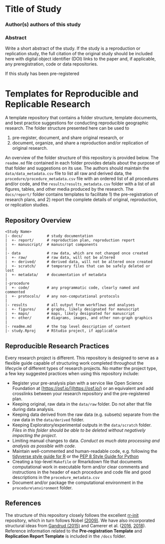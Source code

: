 # Title of Study
### Author(s) authors of this study 
### Abstract

Write a short abstract of the study. If the study is a reproduction or replication study, the full citation of the original study should be included here with digital object identifier (DOI) links to the paper and, if applicable, any preregistration, code or data repositories.

If this study has been pre-registered 

# Templates for Reproducible and Replicable Research
A template repository that contains a folder structure, template documents, and best practice suggestions for conducting reproducible geographic research. The folder structure presented here can be used to

1. pre-register, document, and share original research, or
2. document, organize, and share a reproduction and/or replication of original research.

An overview of the folder structure of this repository is provided below. The `readme.md` file contained in each folder provides details about the purpose of that folder and suggestions on its use. The authors should maintain the `data/data_metadata.csv` file to list all raw and derived data, the `procedure/procedure_metadata.csv` file with an ordered list of all procedures and/or code, and the `results/results_metadata.csv` folder with a list of all figures, tables, and other media produced by the research.
The `docs/report/` folder contains templates to facilitate 1) the pre-registration of research plans, and 2) report the complete details of original, reproduction, or replication studies.

## Repository Overview

    <Study Name>
    |- docs/           # study documentation
    |  +- report/      # reproduction plan, reproduction report
    |  +- manuscript/  # manuscript components
    |
    |- data            # raw data, which are not changed once created
    |  +- raw/         # raw data, will not be altered
    |  +- derived/     # derived data, will not be altered once created
    |  +- scratch/     # temporary files that can be safely deleted or lost
    |  +- metadata/    # documentation of metadata
    |
    |-procedure
    |  +- code/        # any programmatic code, clearly named and commented
    |  +- protocols/   # any non-computational protocols
    |
    |- results         # all output from workflows and analyses
    |  +- figures/     # graphs, likely designated for manuscript
    |  +- maps/        # maps, likely designated for manuscript  
    |  +- other/       # diagrams, images, and other non-graph graphics
    |
    |- readme.md       # the top level description of content
    |- study.Rproj     # RStudio project, if applicable

## Reproducible Research Practices
Every research project is different. This repository is designed to serve as a flexible guide capable of structuring work completed throughout the lifecycle of different types of research projects. No matter the project type, a few key suggested practices when using this repository include:

- Register your pre-analysis plan with a service like Open Science Foundation at [https://osf.io/](https://osf.io/) or an equivalent and add crosslinks between your research repository and the pre-registered plan.
- Keeping original, raw data in the `data/raw` folder. Do not alter that file during data analysis.
- Keeping data derived from the raw data (e.g. subsets) separate from the raw data in the `data/derived` folder.
- Keeping Exploratory/experimental outputs in the `data/scratch` folder. *Files in this folder should be able to be deleted without negatively impacting the project*.  
- Limiting manual changes to data. *Conduct as much data processing and analysis as possible with code*.
- Maintain well-commented and human-readable code, e.g. following the [tidyverse style guide for R](https://style.tidyverse.org/) or the [PEP 8 Style Guide for Python](https://www.python.org/dev/peps/pep-0008/)
- Creating a top-level `Makefile` or Rmarkdown file that documents computational work in executable form and/or clear comments and instructions in the header of each procedure and code file and good descriptions in the `procedure_metadata.csv` 
- Document and/or package the computational environment in the `procedure\environment` folder.

## References
The structure of this repository closely follows the excellent [rr-init](https://github.com/Reproducible-Science-Curriculum/rr-init) repository, which in turn follows Nobel [(2009)](https://journals.plos.org/ploscompbiol/article?id=10.1371/journal.pcbi.1000424). We have also incorporated structural ideas from [Gandrud (2015)](http://christophergandrud.github.io/RepResR-RStudio/) and Camerer et al. ([2016](https://osf.io/pfdyw/), [2018](https://osf.io/bzm54/)).  Reference information related to the **Pre-registration Template** and **Replication Report Template** is included in the `/docs` folder.
